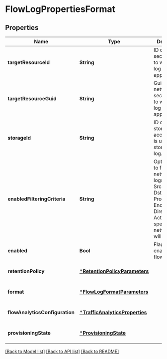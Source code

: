 # FlowLogPropertiesFormat


## Properties
Name | Type | Description | Notes
------------ | ------------- | ------------- | -------------
**targetResourceId** | **String** | ID of network security group to which flow log will be applied. | [default to nothing]
**targetResourceGuid** | **String** | Guid of network security group to which flow log will be applied. | [optional] [readonly] [default to nothing]
**storageId** | **String** | ID of the storage account which is used to store the flow log. | [default to nothing]
**enabledFilteringCriteria** | **String** | Optional field to filter network traffic logs based on SrcIP, SrcPort, DstIP, DstPort, Protocol, Encryption, Direction and Action. If not specified, all network traffic will be logged. | [optional] [default to nothing]
**enabled** | **Bool** | Flag to enable/disable flow logging. | [optional] [default to nothing]
**retentionPolicy** | [***RetentionPolicyParameters**](RetentionPolicyParameters.md) |  | [optional] [default to nothing]
**format** | [***FlowLogFormatParameters**](FlowLogFormatParameters.md) |  | [optional] [default to nothing]
**flowAnalyticsConfiguration** | [***TrafficAnalyticsProperties**](TrafficAnalyticsProperties.md) |  | [optional] [default to nothing]
**provisioningState** | [***ProvisioningState**](ProvisioningState.md) |  | [optional] [default to nothing]


[[Back to Model list]](../README.md#models) [[Back to API list]](../README.md#api-endpoints) [[Back to README]](../README.md)



